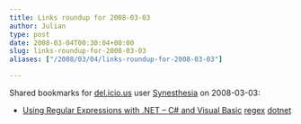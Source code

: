 ```yaml
---
title: Links roundup for 2008-03-03
author: Julian
type: post
date: 2008-03-04T00:30:04+00:00
slug: links-roundup-for-2008-03-03 
aliases: ["/2008/03/04/links-roundup-for-2008-03-03"]

---
```

Shared bookmarks for [del.icio.us][1] user [Synesthesia][2] on 2008-03-03:

  * [Using Regular Expressions with .NET &#8211; C# and Visual Basic][3] 
    [regex][4] [dotnet][5] </li> </ul>

 [1]: https://del.icio.us/
 [2]: https://del.icio.us/synesthesia
 [3]: https://www.regular-expressions.info/dotnet.html
 [4]: https://del.icio.us/synesthesia/regex
 [5]: https://del.icio.us/synesthesia/dotnet